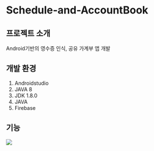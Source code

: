 # Schedule-and-AccountBook

## 프로젝트 소개
Android기반의 영수증 인식, 공유 가계부 앱 개발

## 개발 환경
1. Androidstudio
2. JAVA 8
3. JDK 1.8.0
4. JAVA
5. Firebase

## 기능 
<p align="cneter">
  <img src="https://github.com/ekdan38/Schedule-and-AccountBook/assets/103169652/92b1867d-c39d-4dea-af69-e453424d48a7">
</p>

